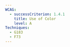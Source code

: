 ```yaml
---
WCAG:
  - successCriterion: 1.4.1
    title: Use of Color
    level: A
Techniques:
  - G183
  - F73
---
```

